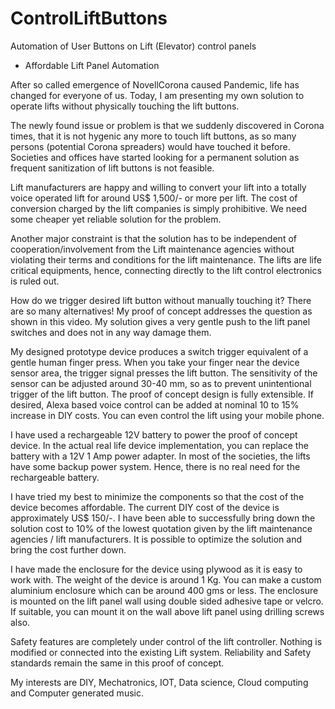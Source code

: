 # ControlLiftButtons
Automation of User Buttons on Lift (Elevator) control panels
- Affordable Lift Panel Automation

After so called emergence of NovellCorona caused Pandemic, life has changed for everyone of us. Today, I am presenting my own solution to operate lifts without physically touching the lift buttons.

The newly found issue or problem is that we suddenly discovered in Corona times, that it is not hygenic any more to touch lift buttons, as so many persons (potential Corona spreaders) would have touched it before. Societies and offices have started looking for a permanent solution as frequent sanitization of lift buttons is not feasible. 

Lift manufacturers are happy and willing to convert your lift into a totally voice operated lift for around US$ 1,500/- or more per lift. The cost of conversion charged by the lift companies is simply prohibitive. We need some cheaper yet reliable solution for the problem.

Another major constraint is that the solution has to be independent of cooperation/involvement from the Lift maintenance agencies without violating their terms and conditions for the lift maintenance. The lifts are life critical equipments, hence, connecting directly to the lift control electronics is ruled out.

How do we trigger desired lift button without manually touching it? There are so many alternatives! My proof of concept addresses the question as shown in this video. My solution gives a very gentle push to the lift panel switches and does not in any way damage them.

My designed prototype device produces a switch trigger equivalent of a gentle human finger press. When you take your finger near the device sensor area, the trigger signal presses the lift button. The sensitivity of the sensor can be adjusted around 30-40 mm, so as to prevent unintentional trigger of the lift button. The proof of concept design is fully extensible. If desired, Alexa based voice control can be added at nominal 10 to 15% increase in DIY costs. You can even control the lift using your mobile phone.

I have used a rechargeable 12V battery to power the proof of concept device. In the actual real life device implementation, you can replace the battery with a 12V 1 Amp power adapter. In most of the societies, the lifts have some backup power system. Hence, there is no real need for the rechargeable battery.  

I have tried my best to minimize the components so that the cost of the device becomes affordable. The current DIY cost of the device is approximately US$ 150/-. I have been able to successfully bring down the solution cost to 10% of the lowest quotation given by the lift maintenance agencies / lift manufacturers. It is possible to optimize the solution and bring the cost further down.

I have made the enclosure for the device using plywood as it is easy to work with. The weight of the device is around 1 Kg. You can make a custom aluminium enclosure which can be around 400 gms or less. The enclosure is mounted on the lift panel wall using double sided adhesive tape or velcro. If suitable, you can mount it on the wall above lift panel using drilling screws also.

Safety features are completely under control of the lift controller. Nothing is modified or connected into the existing Lift system. Reliability and Safety standards remain the same in this proof of concept.

My interests are DIY, Mechatronics, IOT, Data science, Cloud computing and Computer generated music.
